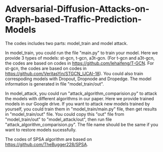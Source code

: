 # Adversarial-Diffusion-Attacks-on-Graph-based-Traffic-Prediction-Models
The codes includes two parts: model_train and model attack.

In model_train, you could run the file "main.py" to train your model. Here we provide 3 types of models: st-gcn, t-gcn, a3t-gcn.
(For t-gcn and a3t-gcn, the codes are based on codes in https://github.com/lehaifeng/T-GCN.
 For st-gcn, the codes are based on codes in https://github.com/VeritasYin/STGCN_IJCAI-18).
You could also train correspoding models with Dropout, Dropnode and Dropedge.
The model information is generated in file "model_train/out".
 
In model_attack, you could run "attack_algorithm_comparision.py" to attack the models with different algorithms in our paper. Here we provide trained models in our Google drive.
If you want to attack new models trained by yourself, you could train them in "model_train/main.py" file, then get results in "model_train/out" file. You could copy this "out" file from "model_train/out" to "model_attack/out", then run file "attack_algorithm_comparision.py". The file name should be the same if you want to restore models sucessfully.

The codes of SPSA algorithm are based on https://github.com/TheBugger228/SPSA.
 
 

